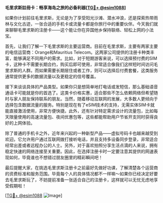 **毛里求斯註冊卡：畅享海岛之旅的必备利器[[TG💪+ @esim1088](https://t.me/s/esim1088)]**

如果你计划前往毛里求斯，无论是为了享受阳光沙滩、潜水冲浪，还是探索热带雨林与文化古迹，一张合适的手机卡或流量卡都是你旅行中的重要伙伴。今天我们就来聊聊毛里求斯的注册卡——这个能让你在异国他乡保持联络、轻松上网的小法宝。

首先，让我们了解一下毛里求斯的主要运营商。目前在毛里求斯，主要有两家主要的电信运营商：Orange和Mauritius Telecom。这两家公司提供的注册卡种类丰富，能够满足不同用户的需求。比如，对于短期游客来说，可以选择预付费的SIM卡，这种卡不需要长期合约，购买后即可使用，非常适合像我们这样短时间访问毛里求斯的人群。而如果需要长期居住或者工作，则可以选择后付费套餐，这类服务通常提供更多的数据流量以及更稳定的信号覆盖。

接下来谈谈具体的产品类型。如果你只是想简单地打电话或发短信，那么基础语音通话卡可能就是你的首选了。这类卡价格实惠，适合那些不怎么依赖网络但希望随时与家人朋友保持联系的朋友。当然，随着移动互联网的发展，大多数人更倾向于选择包含数据流量的服务。特别是现在有了eSIM技术的支持，无需实体SIM卡就能直接激活使用，非常方便快捷。此外，还有针对特定需求设计的流量包，比如每天限量使用的高速流量包、夜间优惠包等，这些都能帮助用户节省开支同时获得良好的上网体验。

除了普通的手机卡之外，近年来兴起的一种新型产品——虚拟号码卡也越来越受到欢迎。它允许用户通过互联网拨打接听电话，并且支持多设备同步登录，非常适合经常出差或者远程办公的人士。另外，对于喜欢拍照分享生活点滴的人来说，拥有稳定快速的网络连接至关重要。因此，在选择注册卡时一定要注意其提供的网速表现如何，毕竟谁也不想错过朋友圈里的精彩瞬间吧！

最后提醒大家，在挑选毛里求斯注册卡之前最好先做好功课，了解清楚各个运营商的资费标准和服务范围。毕竟每个人的具体情况都不一样嘛～如果你已经决定好要去毛里求斯玩了，不妨提前准备一张适合自己的注册卡，这样就可以无忧无虑地享受假期啦！

[[TG💪+ @esim1088](https://t.me/s/esim1088) ![Image](https://i.postimg.cc/4NQfJmqS/Snipaste-2025-05-13-00-14-12.png)]